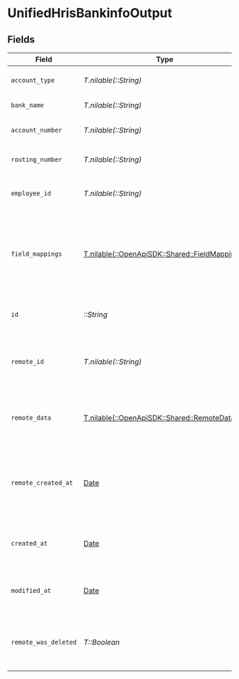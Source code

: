# UnifiedHrisBankinfoOutput


## Fields

| Field                                                                                  | Type                                                                                   | Required                                                                               | Description                                                                            | Example                                                                                |
| -------------------------------------------------------------------------------------- | -------------------------------------------------------------------------------------- | -------------------------------------------------------------------------------------- | -------------------------------------------------------------------------------------- | -------------------------------------------------------------------------------------- |
| `account_type`                                                                         | *T.nilable(::String)*                                                                  | :heavy_minus_sign:                                                                     | The type of the bank account                                                           | CHECKING                                                                               |
| `bank_name`                                                                            | *T.nilable(::String)*                                                                  | :heavy_minus_sign:                                                                     | The name of the bank                                                                   | Bank of America                                                                        |
| `account_number`                                                                       | *T.nilable(::String)*                                                                  | :heavy_minus_sign:                                                                     | The account number                                                                     | 1234567890                                                                             |
| `routing_number`                                                                       | *T.nilable(::String)*                                                                  | :heavy_minus_sign:                                                                     | The routing number of the bank                                                         | 021000021                                                                              |
| `employee_id`                                                                          | *T.nilable(::String)*                                                                  | :heavy_minus_sign:                                                                     | The UUID of the associated employee                                                    | 801f9ede-c698-4e66-a7fc-48d19eebaa4f                                                   |
| `field_mappings`                                                                       | [T.nilable(::OpenApiSDK::Shared::FieldMappings)](../../models/shared/fieldmappings.md) | :heavy_minus_sign:                                                                     | The custom field mappings of the object between the remote 3rd party & Panora          | {<br/>"custom_field_1": "value1",<br/>"custom_field_2": "value2"<br/>}                 |
| `id`                                                                                   | *::String*                                                                             | :heavy_check_mark:                                                                     | The UUID of the bank info record                                                       | 801f9ede-c698-4e66-a7fc-48d19eebaa4f                                                   |
| `remote_id`                                                                            | *T.nilable(::String)*                                                                  | :heavy_minus_sign:                                                                     | The remote ID of the bank info in the context of the 3rd Party                         | id_1                                                                                   |
| `remote_data`                                                                          | [T.nilable(::OpenApiSDK::Shared::RemoteData)](../../models/shared/remotedata.md)       | :heavy_minus_sign:                                                                     | The remote data of the bank info in the context of the 3rd Party                       | {<br/>"raw_data": {<br/>"additional_field": "some value"<br/>}<br/>}                   |
| `remote_created_at`                                                                    | [Date](https://ruby-doc.org/stdlib-2.6.1/libdoc/date/rdoc/Date.html)                   | :heavy_minus_sign:                                                                     | The date when the bank info was created in the 3rd party system                        | 2024-10-01T12:00:00Z                                                                   |
| `created_at`                                                                           | [Date](https://ruby-doc.org/stdlib-2.6.1/libdoc/date/rdoc/Date.html)                   | :heavy_check_mark:                                                                     | The created date of the bank info record                                               | 2024-10-01T12:00:00Z                                                                   |
| `modified_at`                                                                          | [Date](https://ruby-doc.org/stdlib-2.6.1/libdoc/date/rdoc/Date.html)                   | :heavy_check_mark:                                                                     | The last modified date of the bank info record                                         | 2024-10-01T12:00:00Z                                                                   |
| `remote_was_deleted`                                                                   | *T::Boolean*                                                                           | :heavy_check_mark:                                                                     | Indicates if the bank info was deleted in the remote system                            | false                                                                                  |